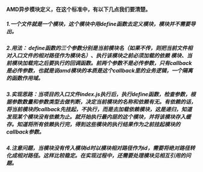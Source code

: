 #### AMD异步模块定义，在这个标准中，有以下几点我们要清楚。 
##### 1.一个文件就是一个模块，这个模块中用define函数去定义模块，模块并不需要导出。 
##### 2.用法： define函数的三个参数分别是当前模块名（如果不传，则把当前文件相对入口文件的相对路径作为模块名）、执行该模块之前必须加载的依赖 模块、当前模块加载完之后要执行的回调函数。前两个参数不是必传参数，只有callback是必传参数，也就是说amd模块的本质是这个callback里的业务逻辑，一个隔离的函数作用域。 
##### 3.实现思路：当项目的入口文件index.js执行后，执行define函数，检查参数，根据参数数量和参数类型去做判断，决定当前模块的名称和依赖有无。有依赖的话，将当前模块的callback先挂起，不执行，而是去加载依赖模块，这是递归，知道发现某个模块没有依赖为止。就开始执行最内层的这个模块，并将该模块存入缓存。知道将所有依赖执行完，得到这些模块的执行结果作为之前挂起模块的callback参数。 
##### 4.注意问题，当模块没有传入模块id时以模块相对路径作为id，需要将绝对路径转化成相对路径。这样比较稳定。在实现过程中，还需要处理模块见相互引用的问题。

 
